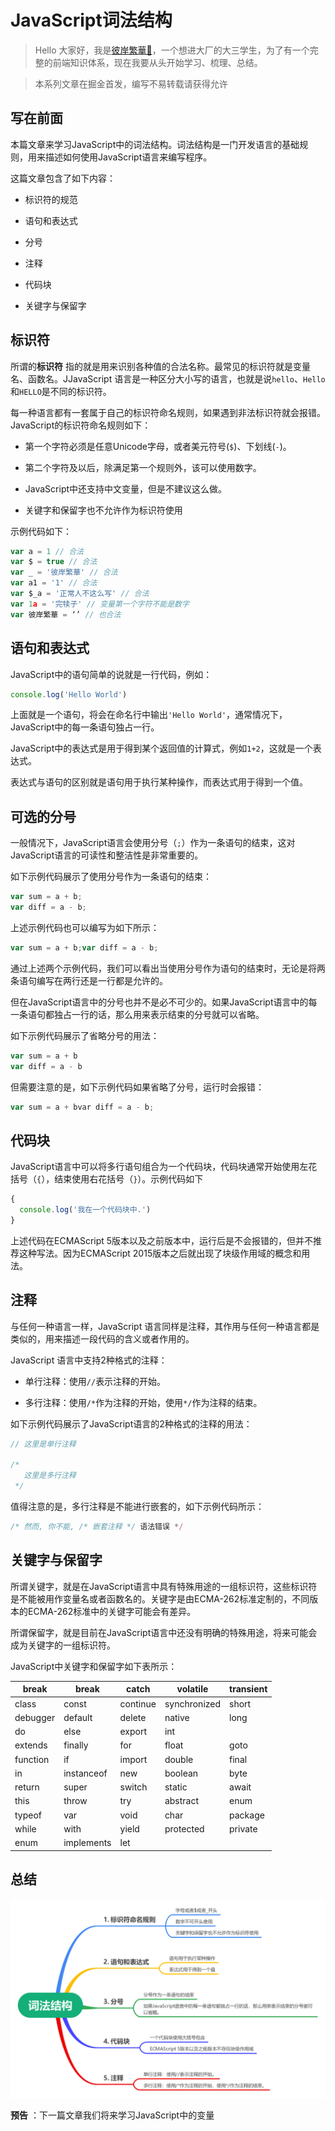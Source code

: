 # JavaScript词法结构

> Hello 大家好，我是[彼岸繁華🌸](https://juejin.cn/user/3350967174838701/posts)，一个想进大厂的大三学生，为了有一个完整的前端知识体系，现在我要从头开始学习、梳理、总结。


> 本系列文章在掘金首发，编写不易转载请获得允许


## 写在前面

本篇文章来学习JavaScript中的词法结构。词法结构是一门开发语言的基础规则，用来描述如何使用JavaScript语言来编写程序。

这篇文章包含了如下内容：

- 标识符的规范

- 语句和表达式

- 分号

- 注释

- 代码块

- 关键字与保留字

## 标识符

所谓的**标识符** 指的就是用来识别各种值的合法名称。最常见的标识符就是变量名、函数名。JJavaScript 语言是一种区分大小写的语言，也就是说`hello`、`Hello`和`HELLO`是不同的标识符。

每一种语言都有一套属于自己的标识符命名规则，如果遇到非法标识符就会报错。JavaScript的标识符命名规则如下：

- 第一个字符必须是任意Unicode字母，或者美元符号(`$`)、下划线(`-`)。

- 第二个字符及以后，除满足第一个规则外，该可以使用数字。

- JavaScript中还支持中文变量，但是不建议这么做。

- 关键字和保留字也不允许作为标识符使用

示例代码如下：

```JavaScript
var a = 1 // 合法
var $ = true // 合法
var _ = '彼岸繁華' // 合法
var a1 = '1' // 合法
var $_a = '正常人不这么写' // 合法
var 1a = '完犊子' // 变量第一个字符不能是数字
var 彼岸繁華 = ‘’ // 也合法
```


## 语句和表达式

JavaScript中的语句简单的说就是一行代码，例如：

```JavaScript
console.log('Hello World')
```


上面就是一个语句，将会在命名行中输出`'Hello World'`，通常情况下，JavaScript中的每一条语句独占一行。

JavaScript中的表达式是用于得到某个返回值的计算式，例如`1+2`，这就是一个表达式。

表达式与语句的区别就是语句用于执行某种操作，而表达式用于得到一个值。

## 可选的分号

一般情况下，JavaScript语言会使用分号（`;`）作为一条语句的结束，这对JavaScript语言的可读性和整洁性是非常重要的。

如下示例代码展示了使用分号作为一条语句的结束：

```javascript
var sum = a + b;
var diff = a - b;
```


上述示例代码也可以编写为如下所示：

```javascript
var sum = a + b;var diff = a - b;
```


通过上述两个示例代码，我们可以看出当使用分号作为语句的结束时，无论是将两条语句编写在两行还是一行都是允许的。

但在JavaScript语言中的分号也并不是必不可少的。如果JavaScript语言中的每一条语句都独占一行的话，那么用来表示结束的分号就可以省略。

如下示例代码展示了省略分号的用法：

```javascript
var sum = a + b
var diff = a - b
```


但需要注意的是，如下示例代码如果省略了分号，运行时会报错：

```javascript
var sum = a + bvar diff = a - b;
```


## 代码块

JavaScript语言中可以将多行语句组合为一个代码块，代码块通常开始使用左花括号（`{`），结束使用右花括号（`}`）。示例代码如下

```JavaScript
{
  console.log('我在一个代码块中.')
}
```


上述代码在ECMAScript 5版本以及之前版本中，运行后是不会报错的，但并不推荐这种写法。因为ECMAScript 2015版本之后就出现了块级作用域的概念和用法。

## 注释

与任何一种语言一样，JavaScript 语言同样是注释，其作用与任何一种语言都是类似的，用来描述一段代码的含义或者作用的。

JavaScript 语言中支持2种格式的注释：

- 单行注释：使用`//`表示注释的开始。

- 多行注释：使用`/*`作为注释的开始，使用`*/`作为注释的结束。

如下示例代码展示了JavaScript语言的2种格式的注释的用法：

```javascript
// 这里是单行注释

/*
   这里是多行注释
 */
```


值得注意的是，多行注释是不能进行嵌套的，如下示例代码所示：

```javascript
/* 然而, 你不能, /* 嵌套注释 */ 语法错误 */
```


## 关键字与保留字

所谓关键字，就是在JavaScript语言中具有特殊用途的一组标识符，这些标识符是不能被用作变量名或者函数名的。关键字是由ECMA-262标准定制的，不同版本的ECMA-262标准中的关键字可能会有差异。

所谓保留字，就是目前在JavaScript语言中还没有明确的特殊用途，将来可能会成为关键字的一组标识符。

JavaScript中关键字和保留字如下表所示：

|break|break|catch|volatile|transient|
|---|---|---|---|---|
|class|const|continue|synchronized|short|
|debugger|default|delete|native|long|
|do|else|export|int| |
|extends|finally|for|float|goto|
|function|if|import|double|final|
|in|instanceof|new|boolean|byte|
|return|super|switch|static|await|
|this|throw|try|abstract|enum|
|typeof|var|void|char|package|
|while|with|yield|protected|private|
|enum|implements|let| | |



## 总结

![](image/JavaScript%E8%AF%8D%E6%B3%95%E7%BB%93%E6%9E%84.png)

**预告** ：下一篇文章我们将来学习JavaScript中的变量


